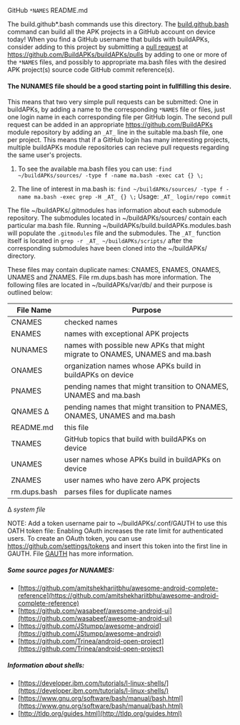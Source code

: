 GitHub `*NAMES` README.md

The build.github*.bash commands use this directory.  The [build.github.bash](https://raw.githubusercontent.com/BuildAPKs/buildAPKs/master/scripts/bash/build/build.github.bash) command can build all the APK projects in a GitHub account on device today!  When you find a GitHub username that builds with buildAPKs, consider adding to this project by submitting a [pull request](https://help.github.com/en/github/collaborating-with-issues-and-pull-requests/creating-a-pull-request) at https://github.com/BuildAPKs/buildAPKs/pulls by adding to one or more of the `*NAMES` files, and possibly to appropriate ma.bash files with the desired APK project(s) source code GitHub commit reference(s). 

#### The NUNAMES file should be a good starting point in fullfilling this desire.

This means that two very simple pull requests can be submitted:  One in buildAPKs, by adding a name to the corresponding `*NAMES` file or files, just one login name in each corresponding file per GitHub login.  The second pull request can be added in an appropriate https://github.com/BuildAPKs module repository by adding an `_AT_` line in the suitable ma.bash file, one per project.  This means that if a GitHub login has many interesting projects, multiple buildAPKs module repositories can recieve pull requests regarding the same user's projects.    

1) To see the available ma.bash files you can use: 
` find ~/buildAPKs/sources/ -type f -name ma.bash -exec cat {} \; `

2) The line of interest in ma.bash is: 
` find ~/buildAPKs/sources/ -type f -name ma.bash -exec grep -H _AT_ {} \; `
Usage: `_AT_ login/repo commit`

The file ~/buildAPKs/.gitmodules has information about each submodule repository.  The submodules located in ~/buildAPKs/sources/ contain each particular ma.bash file.  Running ~/buildAPKs/build.buildAPKs.modules.bash will populate the `.gitmodules` file and the submodules.  The `_AT_` function itself is located in ` grep -r _AT_ ~/buildAPKs/scripts/ ` after the corresponding submodules have been cloned into the ~/buildAPKs/ directory.

These files may contain duplicate names: CNAMES, ENAMES, ONAMES, UNAMES and ZNAMES.  File rm.dups.bash has more information.  The following files are located in ~/buildAPKs/var/db/ and their purpose is outlined below:

| File Name   | Purpose   |
| ----------- | --------- |
| CNAMES      | checked names |
| ENAMES      | names with exceptional APK projects |
| NUNAMES     | names with possible new APKs that might migrate to ONAMES, UNAMES and ma.bash |
| ONAMES      | organization names whose APKs build in buildAPKs on device |
| PNAMES      | pending names that might transition to ONAMES, UNAMES and ma.bash |
| QNAMES  ∆   | pending names that might transition to PNAMES, ONAMES, UNAMES and ma.bash |
| README.md   | this file |
| TNAMES      | GitHub topics that build with buildAPKs on device |
| UNAMES      | user names whose APKs build in buildAPKs on device |
| ZNAMES      | user names who have zero APK projects |
| rm.dups.bash | parses files for duplicate names |

∆ *system file* 

NOTE:  Add a token username pair to ~/buildAPKs/.conf/GAUTH to use this OATH token file:  Enabling OAuth increases the rate limit for authenticated users.  To create an OAuth token, you can use https://github.com/settings/tokens and insert this token into the first line in GAUTH.  File [GAUTH](https://raw.githubusercontent.com/BuildAPKs/buildAPKs/master/.conf/GAUTH) has more information.  

##### Some source pages for NUNAMES:
   * [https://github.com/amitshekhariitbhu/awesome-android-complete-reference](https://github.com/amitshekhariitbhu/awesome-android-complete-reference)
   * [https://github.com/wasabeef/awesome-android-ui](https://github.com/wasabeef/awesome-android-ui)
   * [https://github.com/JStumpp/awesome-android](https://github.com/JStumpp/awesome-android)
   * [https://github.com/Trinea/android-open-project](https://github.com/Trinea/android-open-project)

##### Information about shells:
   * [https://developer.ibm.com/tutorials/l-linux-shells/](https://developer.ibm.com/tutorials/l-linux-shells/)
   * [https://www.gnu.org/software/bash/manual/bash.html](https://www.gnu.org/software/bash/manual/bash.html)
   * [http://tldp.org/guides.html](http://tldp.org/guides.html)
<!-- README.md EOF -->
